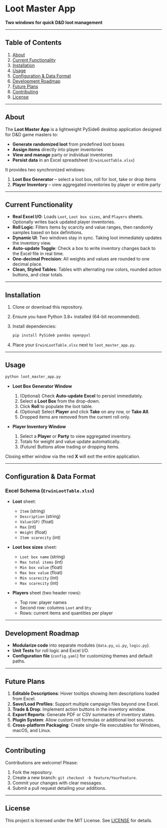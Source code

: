# Loot Master App

**Two windows for quick D\&D loot management**

---

## Table of Contents

1. [About](#about)
2. [Current Functionality](#current-functionality)
3. [Installation](#installation)
4. [Usage](#usage)
5. [Configuration & Data Format](#configuration--data-format)
6. [Development Roadmap](#development-roadmap)
7. [Future Plans](#future-plans)
8. [Contributing](#contributing)
9. [License](#license)

---

## About

The **Loot Master App** is a lightweight PySide6 desktop application designed for D\&D game masters to:

* **Generate randomized loot** from predefined loot boxes
* **Assign items** directly into player inventories
* **View and manage** party or individual inventories
* **Persist data** in an Excel spreadsheet (`ErwinLootTable.xlsx`)

It provides two synchronized windows:

1. **Loot Box Generator** – select a loot box, roll for loot, take or drop items
2. **Player Inventory** – view aggregated inventories by player or entire party

---

## Current Functionality

* **Real Excel I/O**: Loads `Loot`, `Loot box sizes`, and `Players` sheets. Optionally writes back updated player inventories.
* **Roll Logic**: Filters items by scarcity and value ranges, then randomly samples based on box definitions.
* **Dynamic UI**: Two windows stay in sync. Taking loot immediately updates the inventory view.
* **Auto-update Toggle**: Check a box to write inventory changes back to the Excel file in real time.
* **One-decimal Precision**: All weights and values are rounded to one decimal place.
* **Clean, Styled Tables**: Tables with alternating row colors, rounded action buttons, and clear totals.

---

## Installation

1. Clone or download this repository.
2. Ensure you have Python 3.8+ installed (64-bit recommended).
3. Install dependencies:

   ```bash
   pip install PySide6 pandas openpyxl
   ```
4. Place your `ErwinLootTable.xlsx` next to `loot_master_app.py`.

---

## Usage

```bash
python loot_master_app.py
```

* **Loot Box Generator Window**

  1. (Optional) Check **Auto-update Excel** to persist immediately.
  2. Select a **Loot Box** from the drop-down.
  3. Click **Roll** to populate the loot table.
  4. (Optional) Select **Player** and click **Take** on any row, or **Take All**.
  5. Dropped items are removed from the current roll only.

* **Player Inventory Window**

  1. Select a **Player** or **Party** to view aggregated inventory.
  2. Totals for weight and value update automatically.
  3. (Future) Buttons allow trading or dropping items.

Closing either window via the red **X** will exit the entire application.

---

## Configuration & Data Format

### Excel Schema (`ErwinLootTable.xlsx`)

* **Loot** sheet:

  * `Item` (string)
  * `Description` (string)
  * `Value(GP)` (float)
  * `Max` (int)
  * `Weight` (float)
  * `Item scarecity` (int)

* **Loot box sizes** sheet:

  * `Loot box name` (string)
  * `Max total items` (int)
  * `Min box value` (float)
  * `Max box value` (float)
  * `Min scarecity` (int)
  * `Max scarecity` (int)

* **Players** sheet (two header rows):

  * Top row: player names
  * Second row: columns `Loot` and `Qty`
  * Rows: current items and quantities per player

---

## Development Roadmap

* **Modularize code** into separate modules (`data.py`, `ui.py`, `logic.py`).
* **Unit Tests** for roll logic and Excel I/O.
* **Configuration file** (`config.yaml`) for customizing themes and default paths.

---

## Future Plans

1. **Editable Descriptions**: Hover tooltips showing item descriptions loaded from Excel.
2. **Save/Load Profiles**: Support multiple campaign files beyond one Excel.
3. **Trade & Drop**: Implement action buttons in the inventory window.
4. **Export Reports**: Generate PDF or CSV summaries of inventory states.
5. **Plugin System**: Allow custom roll formulas or additional loot sources.
6. **Cross-platform Packaging**: Create single-file executables for Windows, macOS, and Linux.

---

## Contributing

Contributions are welcome! Please:

1. Fork the repository.
2. Create a new branch: `git checkout -b feature/YourFeature`.
3. Commit your changes with clear messages.
4. Submit a pull request detailing your additions.

---

## License

This project is licensed under the MIT License. See [LICENSE](LICENSE) for details.
